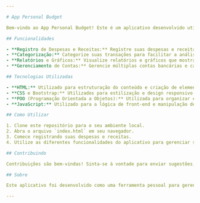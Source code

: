 ```yaml
---

# App Personal Budget

Bem-vindo ao App Personal Budget! Este é um aplicativo desenvolvido utilizando HTML, CSS, Bootstrap, POO (Programação Orientada a Objetos) e JavaScript. O objetivo deste aplicativo é fornecer uma ferramenta para ajudar os usuários a gerenciar seus orçamentos pessoais de forma eficaz.

## Funcionalidades

- **Registro de Despesas e Receitas:** Registre suas despesas e receitas de forma organizada e detalhada.
- **Categorização:** Categorize suas transações para facilitar a análise e o acompanhamento do seu orçamento.
- **Relatórios e Gráficos:** Visualize relatórios e gráficos que mostram a distribuição de suas despesas e receitas ao longo do tempo.
- **Gerenciamento de Contas:** Gerencie múltiplas contas bancárias e carteiras de investimento, se aplicável.

## Tecnologias Utilizadas

- **HTML:** Utilizado para estruturação do conteúdo e criação de elementos da interface do usuário.
- **CSS e Bootstrap:** Utilizados para estilização e design responsivo da interface do usuário.
- **POO (Programação Orientada a Objetos):** Utilizada para organizar e estruturar o código JavaScript de forma modular.
- **JavaScript:** Utilizado para a lógica de front-end e manipulação de dados dinâmicos.

## Como Utilizar

1. Clone este repositório para o seu ambiente local.
2. Abra o arquivo `index.html` em seu navegador.
3. Comece registrando suas despesas e receitas.
4. Utilize as diferentes funcionalidades do aplicativo para gerenciar seu orçamento pessoal.

## Contribuindo

Contribuições são bem-vindas! Sinta-se à vontade para enviar sugestões, relatar problemas ou enviar solicitações de pull request.

## Sobre

Este aplicativo foi desenvolvido como uma ferramenta pessoal para gerenciar orçamentos pessoais e foi criado por [Seu Nome]. Ele visa fornecer uma solução simples e eficaz para ajudar os usuários a acompanhar suas finanças de forma organizada e transparente.

---
```

